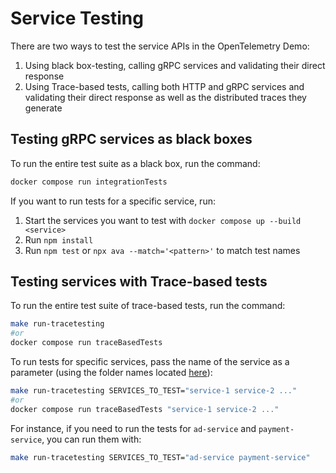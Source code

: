 # Service Testing


There are two ways to test the service APIs in the OpenTelemetry Demo:

1. Using black box-testing, calling gRPC services
and validating their direct response
2. Using Trace-based tests, calling both HTTP and
gRPC services and validating their direct response as well as
the distributed traces they generate

## Testing gRPC services as black boxes

To run the entire test suite as a black box, run the command:

```sh
docker compose run integrationTests
```

If you want to run tests for a specific service, run:

1. Start the services you want to test with `docker compose up --build <service>`
2. Run `npm install`
3. Run `npm test` or `npx ava --match='<pattern>'` to match test names

## Testing services with Trace-based tests

To run the entire test suite of trace-based tests, run the command:

```sh
make run-tracetesting
#or
docker compose run traceBasedTests
```

To run tests for specific services, pass the name of the service as a
parameter (using the folder names located [here](./tracetesting/)):

```sh
make run-tracetesting SERVICES_TO_TEST="service-1 service-2 ..."
#or
docker compose run traceBasedTests "service-1 service-2 ..."
```

For instance, if you need to run the tests for `ad-service` and
`payment-service`, you can run them with:

```sh
make run-tracetesting SERVICES_TO_TEST="ad-service payment-service"
```
